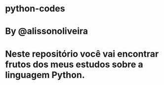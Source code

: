# python-codes
# By @alissonoliveira
# Neste repositório você vai encontrar frutos dos meus estudos sobre a linguagem Python.
 
